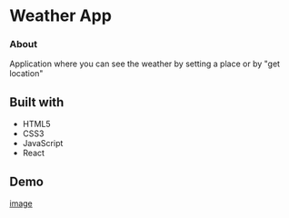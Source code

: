 # Weather App

### About

Application where you can see the weather by setting a place or by "get location"

## Built with

- HTML5
- CSS3
- JavaScript
- React

## Demo

[image](https://github.com/nicoc12024/react-weather-api/blob/master/public/demo1.png)
